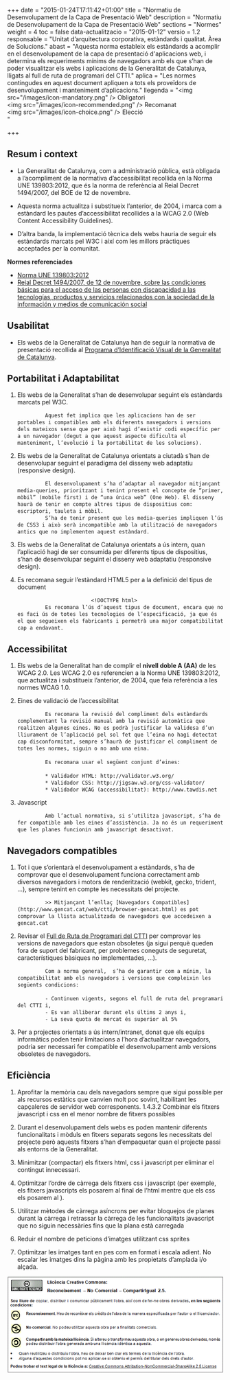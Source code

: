 
+++
date        = "2015-01-24T17:11:42+01:00"
title       = "Normatiu de Desenvolupament de la Capa de Presentació Web"
description = "Normatiu de Desenvolupament de la Capa de Presentació Web"
sections    = "Normes"
weight                 = 4
toc         = false
data-actualitzacio =  "2015-01-12"
versio      = 1.2
responsable = "Unitat d’arquitectura corporativa, estàndards i qualitat. Àrea de Solucions."
abast       = "Aquesta norma estableix els estàndards a acomplir en el desenvolupament de la capa de presentació d'aplicacions web, i determina els requeriments mínims de navegadors amb els que s’han de poder visualitzar els webs i aplicacions de la Generalitat de Catalunya, lligats al full de ruta de programari del CTTI."
aplica      = "Les normes contingudes en aquest document apliquen a tots els proveïdors de desenvolupament i manteniment d’aplicacions."
llegenda = "<img src=\"/images/icon-mandatory.png\" /> Obligatori<br /><img src=\"/images/icon-recommended.png\" /> Recomanat<br /><img src=\"/images/icon-choice.png\" /> Elecció<br />"

+++

## Resum i context

* La Generalitat de Catalunya, com a administració pública, està obligada a l’acompliment de la normativa d’accessibilitat recollida en la Norma UNE 139803:2012, que és la norma de referència al Reial Decret 1494/2007, del BOE de 12 de novembre. 

* Aquesta norma actualitza i substitueix l’anterior, de 2004, i marca com a estàndard les pautes d’accessibilitat recollides a la WCAG 2.0 (Web Content Accessibility Guidelines).

* D’altra banda, la implementació tècnica dels webs hauria de seguir els estàndards marcats pel W3C i així com les millors pràctiques acceptades per la comunitat.

**Normes referenciades**

* [Norma UNE 139803:2012](http://administracionelectronica.gob.es/pae_Home/pae_Estrategias/pae_Accesibilidad/pae_normativa/pae_eInclusion_Normas_Accesibilidad.html)
* [Reial Decret 1494/2007, de 12 de novembre, sobre las condiciones básicas para el acceso de las personas con discapacidad a las tecnologías, productos y servicios relacionados con la sociedad de la información y medios de comunicación social](http://www.boe.es/buscar/doc.php?id=BOE-A-2007-19968)

## Usabilitat

* <span class="mandatory"></span>Els webs de la Generalitat de Catalunya han de seguir la normativa de presentació recollida al [Programa d’Identificació Visual de la Generalitat de Catalunya](http://identitatcorporativa.gencat.cat/ca/inici/).




## Portabilitat i Adaptabilitat

1. <span class="mandatory"></span>Els webs de la Generalitat s’han de desenvolupar seguint els estàndards marcats pel W3C.
                
                Aquest fet implica que les aplicacions han de ser portables i compatibles amb els diferents navegadors i versions dels mateixos sense que per això hagi d’existir codi específic per a un navegador (degut a que aquest aspecte dificulta el manteniment, l’evolució i la portabilitat de les solucions).

2. <span class="mandatory"></span>Els webs de la Generalitat de Catalunya orientats a ciutadà s’han de desenvolupar seguint el paradigma del disseny web adaptatiu (responsive design).

                El desenvolupament s’ha d’adaptar al navegador mitjançant media-queries, prioritzant i tenint present el concepte de “primer, mòbil” (mobile first) i de “una única web” (One Web). El disseny haurà de tenir en compte altres tipus de dispositius com: escriptori, tauleta i mòbil.
                S’ha de tenir present que les media-queries impliquen l’ús de CSS3 i això serà incompatible amb la utilització de navegadors antics que no implementen aquest estàndard.

3. <span class="choice"></span>Els webs de la Generalitat de Catalunya orientats a ús intern, quan l’aplicació hagi de ser consumida per diferents tipus de dispositius, s’han de desenvolupar seguint el disseny web adaptatiu (responsive design).


4. <span class="recommended"></span>Es recomana seguir l’estàndard HTML5 per a la definició del tipus de document

                               <!DOCTYPE html>
                Es recomana l’ús d’aquest tipus de document, encara que no es faci ús de totes les tecnologies de l’especificació, ja que és el que segueixen els fabricants i permetrà una major compatibilitat cap a endavant.

## Accessibilitat


1. <span class="mandatory"></span>Els webs de la Generalitat han de complir el **nivell doble A (AA)** de les WCAG 2.0. 
Les WCAG 2.0 es referencien a la Norma UNE 139803:2012, que actualitza i substitueix l’anterior, de 2004, que feia referència a les normes WCAG 1.0.

2. <span class="recommended">Eines de validació de l’accessibilitat</span>
                
                Es recomana la revisió del compliment dels estàndards complementant la revisió manual amb la revisió automàtica que realitzen algunes eines. No es podrà justificar la validesa d’un lliurament de l’aplicació pel sol fet que l’eina no hagi detectat cap disconformitat, sempre s’haurà de justificar el compliment de totes les normes, siguin o no amb una eina. 

                Es recomana usar el següent conjunt d’eines:

                * Validador HTML: http://validator.w3.org/
                * Validador CSS: http://jigsaw.w3.org/css-validator/
                * Validador WCAG (accessibilitat): http://www.tawdis.net

3. <span class="mandatory">Javascript</span>
                
                Amb l’actual normativa, si s’utilitza javascript, s’ha de fer compatible amb les eines d’assistència. Ja no és un requeriment que les planes funcionin amb javascript desactivat.

## Navegadors compatibles

1. <span class="mandatory"></span>Tot i que s’orientarà el desenvolupament a estàndards, s’ha de comprovar que el desenvolupament funciona correctament amb diversos navegadors i motors de renderització (webkit, gecko, trident, ...), sempre tenint en compte les necessitats del projecte.
                
                >> Mitjançant l’enllaç [Navegadors Compatibles](http://www.gencat.cat/web/ctti/browser-gencat.html) es pot comprovar la llista actualitzada de navegadors que accedeixen a gencat.cat

2. <span class="mandatory"></span>Revisar el [Full de Ruta de Programari del CTTI](https://portic.ctti.gencat.cat/les_tic/Normativa/arquitectura/Documents/Full%20de%20Ruta%20del%20Programari.pdf) per comprovar les versions de navegadors que estan obsoletes (ja sigui perquè queden fora de suport del fabricant, per problemes coneguts de seguretat, característiques bàsiques no implementades, ...). 

                Com a norma general,  s’ha de garantir com a mínim, la compatibilitat amb els navegadors i versions que compleixin les següents condicions:

                - Continuen vigents, segons el full de ruta del programari del CTTI i,
                - Es van alliberar durant els últims 2 anys i,
                - La seva quota de mercat és superior al 5%

3. <span class="choice"></span>Per a projectes orientats a ús intern/intranet, donat que els equips informàtics poden tenir limitacions a l’hora d’actualitzar navegadors, podria ser necessari fer compatible el desenvolupament amb versions obsoletes de navegadors. 

##          Eficiència

1. <span class="recommended"></span>Aprofitar la memòria cau dels navegadors sempre que sigui possible per als recursos estàtics que canvien molt poc sovint, habilitant les capçaleres de servidor web corresponents.
1.4.3.2  Combinar els fitxers javascript i css en el menor nombre de fitxers possibles 

2. <span class="recommended"></span>Durant el desenvolupament dels webs es poden mantenir diferents funcionalitats i mòduls en fitxers separats segons les necessitats del projecte però aquests fitxers s’han d’empaquetar quan el projecte passi als entorns de la Generalitat.

3. <span class="recommended"></span>Minimitzar (compactar) els fitxers html, css i javascript per eliminar el contingut innecessari.

4. <span class="recommended"></span>Optimitzar l’ordre de càrrega dels fitxers css i javascript (per exemple, els fitxers javascripts els posarem al final de l’html mentre que els css els posarem al <head>).

5. <span class="recommended"></span>Utilitzar mètodes de càrrega asíncrons per evitar bloquejos de planes durant la càrrega i retrassar la càrrega de les funcionalitats javascript que no siguin necessàries fins que la plana està carregada 
6. <span class="recommended"></span>Reduir el nombre de peticions d’imatges utilitzant css sprites 
7. <span class="recommended"></span>Optimitzar les imatges tant en pes com en format i escala adient. No escalar les imatges dins la pàgina amb les propietats d’amplada i/o alçada.


![creative-commons.gif](/images/creative-commons.gif)
